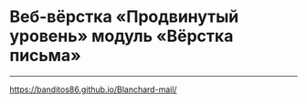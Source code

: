 # Веб-вёрстка «Продвинутый уровень» модуль «Вёрстка письма»

---

https://banditos86.github.io/Blanchard-mail/
